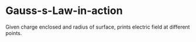 # Gauss-s-Law-in-action
Given charge enclosed and radius of surface, prints electric field at different points.

